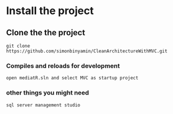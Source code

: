 # Install the project

## Clone the the project 
```
git clone https://github.com/simonbinyamin/CleanArchitectureWithMVC.git
```

### Compiles and reloads for development
```
open mediatR.sln and select MVC as startup project
```

### other things you might need
```
sql server management studio
```

